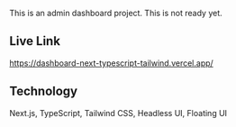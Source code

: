 This is an admin dashboard project. This is not ready yet.

## Live Link

https://dashboard-next-typescript-tailwind.vercel.app/

## Technology

Next.js, TypeScript, Tailwind CSS, Headless UI, Floating UI
